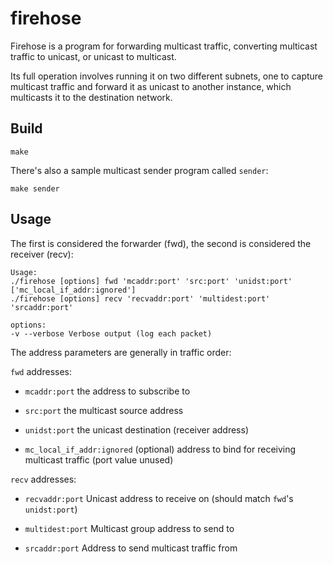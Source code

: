 # firehose

Firehose is a program for forwarding multicast traffic, converting multicast
traffic to unicast, or unicast to multicast.

Its full operation involves running it on two different subnets, one to capture
multicast traffic and forward it as unicast to another instance, which
multicasts it to the destination network.

## Build

    make

There's also a sample multicast sender program called `sender`:

    make sender

## Usage

The first is considered the forwarder (fwd), the second is considered the
receiver (recv):

    Usage:
    ./firehose [options] fwd 'mcaddr:port' 'src:port' 'unidst:port' ['mc_local_if_addr:ignored']
    ./firehose [options] recv 'recvaddr:port' 'multidest:port' 'srcaddr:port'

    options:
    -v --verbose Verbose output (log each packet)

The address parameters are generally in traffic order:

`fwd` addresses:

* `mcaddr:port`
the address to subscribe to

* `src:port`
the multicast source address

* `unidst:port`
the unicast destination (receiver address)

* `mc_local_if_addr:ignored` (optional)
address to bind for receiving multicast traffic (port value unused)


`recv` addresses:

* `recvaddr:port`
Unicast address to receive on (should match `fwd`'s `unidst:port`)

* `multidest:port`
Multicast group address to send to

* `srcaddr:port`
Address to send multicast traffic from
